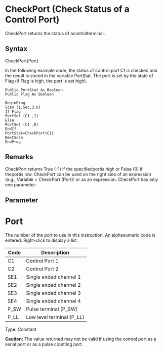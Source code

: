 # CheckPort (Check Status of a Control Port)

CheckPort returns the status of acontrolterminal.

## Syntax

CheckPort(Port)

In the following example code, the status of control port C1 is checked and the result is stored in the variable PortStat. The port is set by the state of Flag (if Flag is high, the port is set high).

```
Public PortStat As Boolean
Public Flag As Boolean

BeginProg
Scan (1,Sec,3,0)
If Flag
PortSet (C1 ,1)
Else
PortSet (C1 ,0)
EndIf
PortStat=CheckPort(C1)
NextScan
EndProg
```

## Remarks

CheckPort returns True (-1) if the specifiedportis high or False (0) if theportis low. CheckPort can be used on the right side of an expression (e.g., Variable = CheckPort (Port)) or as an expression. CheckPort has only one parameter:

## Parameter

# Port

The number of the port to use in this instruction. An alphanumeric code is entered. Right-click to display a list.

| Code | Description               |
| ---- | ------------------------- |
| C1   | Control Port 1            |
| C2   | Control Port 2            |
| SE1  | Single ended channel 1    |
| SE2  | Single ended channel 2    |
| SE3  | Single ended channel 3    |
| SE4  | Single ended channel 4    |
| P_SW | Pulse terminal (P_SW)     |
| P_LL | Low level terminal (P_LL) |

Type: Constant

**Caution:** The value returned may not be valid if using the control port as a serial port or as a pulse counting port.
